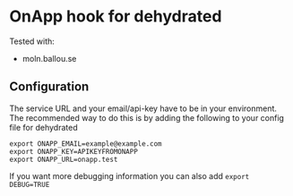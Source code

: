 # OnApp hook for dehydrated

Tested with:
* moln.ballou.se

## Configuration

The service URL and your email/api-key have to be in your environment.
The recommended way to do this is by adding the following to your config file for dehydrated

```
export ONAPP_EMAIL=example@example.com
export ONAPP_KEY=APIKEYFROMONAPP
export ONAPP_URL=onapp.test
```

If you want more debugging information you can also add `export DEBUG=TRUE`